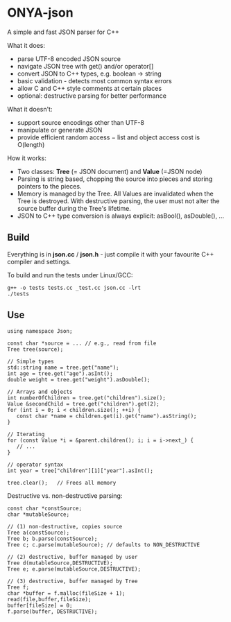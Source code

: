 ONYA-json
=================================================================

A simple and fast JSON parser for C++

What it does:

* parse UTF-8 encoded JSON source
* navigate JSON tree with get() and/or operator[]
* convert JSON to C++ types, e.g. boolean → string
* basic validation - detects most common syntax errors
* allow C and C++ style comments at certain places
* optional: destructive parsing for better performance

What it doesn't:

* support source encodings other than UTF-8
* manipulate or generate JSON
* provide efficient random access − list and object access
  cost is O(length) 

How it works:

* Two classes: **Tree** (= JSON document) and **Value** (=JSON node)
* Parsing is string based, chopping the source into pieces 
  and storing pointers to the pieces.
* Memory is managed by the Tree. All Values are invalidated 
  when the Tree is destroyed. 
  With destructive parsing, the user must not alter the source buffer
  during the Tree's lifetime.
* JSON to C++ type conversion is always explicit: 
  asBool(), asDouble(), ...
  
Build
-----------------------------------------------------------------

Everything is in **json.cc** / **json.h** - just compile it with 
your favourite C++ compiler and settings.

To build and run the tests under Linux/GCC:

    g++ -o tests tests.cc _test.cc json.cc -lrt
    ./tests

Use
-----------------------------------------------------------------

    using namespace Json;

    const char *source = ... // e.g., read from file
    Tree tree(source);

    // Simple types
    std::string name = tree.get("name"); 
    int age = tree.get("age").asInt();
    double weight = tree.get("weight").asDouble();

    // Arrays and objects
    int numberOfChildren = tree.get("children").size();
    Value &secondChild = tree.get("children").get(2);
    for (int i = 0; i < children.size(); ++i) {
       const char *name = children.get(i).get("name").asString();
    }

    // Iterating
    for (const Value *i = &parent.children(); i; i = i->next_) {
       // ...
    }

    // operator syntax
    int year = tree["children"][1]["year"].asInt();
        
    tree.clear();	// Frees all memory


Destructive vs. non-destructive parsing:

    const char *constSource;
    char *mutableSource;

    // (1) non-destructive, copies source
    Tree a(constSource);
    Tree b; b.parse(constSource);
    Tree c; c.parse(mutableSource);	// defaults to NON_DESTRUCTIVE

    // (2) destructive, buffer managed by user
    Tree d(mutableSource,DESTRUCTIVE);
    Tree e; e.parse(mutableSource,DESTRUCTIVE);

    // (3) destructive, buffer managed by Tree
    Tree f;
    char *buffer = f.malloc(fileSize + 1);
    read(file,buffer,fileSize);
    buffer[fileSize] = 0;
    f.parse(buffer, DESTRUCTIVE);

